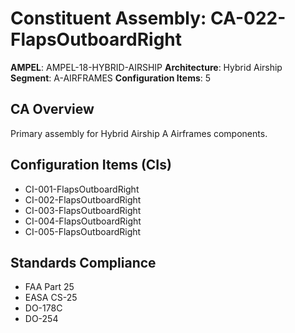 # Constituent Assembly: CA-022-FlapsOutboardRight

**AMPEL**: AMPEL-18-HYBRID-AIRSHIP
**Architecture**: Hybrid Airship
**Segment**: A-AIRFRAMES
**Configuration Items**: 5

## CA Overview
Primary assembly for Hybrid Airship A Airframes components.

## Configuration Items (CIs)
- CI-001-FlapsOutboardRight
- CI-002-FlapsOutboardRight
- CI-003-FlapsOutboardRight
- CI-004-FlapsOutboardRight
- CI-005-FlapsOutboardRight

## Standards Compliance
- FAA Part 25
- EASA CS-25
- DO-178C
- DO-254
